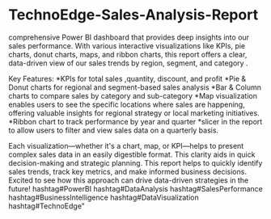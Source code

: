 # TechnoEdge-Sales-Analysis-Report
 comprehensive Power BI dashboard that provides deep insights into our sales performance. With various interactive visualizations like KPIs, pie charts, donut charts, maps, and ribbon charts, this report offers a clear, data-driven view of our sales trends by region, segment, and category . 

 Key Features:
*KPIs for total sales ,quantity, discount, and profit
*Pie & Donut charts for regional and segment-based sales analysis
*Bar & Column charts to compare sales by category and sub-category
*Map visualization enables users to see the specific locations where sales are happening, offering valuable insights for regional strategy or local marketing initiatives.
*Ribbon chart to track performance by year and quarter
*slicer in the report to allow users to filter and view sales data on a quarterly basis.

Each visualization—whether it's a chart, map, or KPI—helps to present complex sales data in an easily digestible format. This clarity aids in quick decision-making and strategic planning.
This report helps to quickly identify sales trends, track key metrics, and make informed business decisions. Excited to see how this approach can drive data-driven strategies in the future! 
hashtag#PowerBI hashtag#DataAnalysis hashtag#SalesPerformance hashtag#BusinessIntelligence hashtag#DataVisualization hashtag#TechnoEdge"

